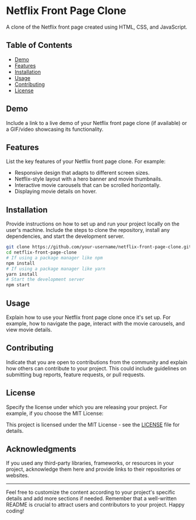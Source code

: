 # Netflix Front Page Clone

A clone of the Netflix front page created using HTML, CSS, and JavaScript.

## Table of Contents
- [Demo](#demo)
- [Features](#features)
- [Installation](#installation)
- [Usage](#usage)
- [Contributing](#contributing)
- [License](#license)

## Demo
Include a link to a live demo of your Netflix front page clone (if available) or a GIF/video showcasing its functionality.

## Features
List the key features of your Netflix front page clone. For example:
- Responsive design that adapts to different screen sizes.
- Netflix-style layout with a hero banner and movie thumbnails.
- Interactive movie carousels that can be scrolled horizontally.
- Displaying movie details on hover.

## Installation
Provide instructions on how to set up and run your project locally on the user's machine. Include the steps to clone the repository, install any dependencies, and start the development server.

```bash
git clone https://github.com/your-username/netflix-front-page-clone.git
cd netflix-front-page-clone
# If using a package manager like npm
npm install
# If using a package manager like yarn
yarn install
# Start the development server
npm start
```

## Usage
Explain how to use your Netflix front page clone once it's set up. For example, how to navigate the page, interact with the movie carousels, and view movie details.

## Contributing
Indicate that you are open to contributions from the community and explain how others can contribute to your project. This could include guidelines on submitting bug reports, feature requests, or pull requests.

## License
Specify the license under which you are releasing your project. For example, if you choose the MIT License:

This project is licensed under the MIT License - see the [LICENSE](LICENSE) file for details.

## Acknowledgments
If you used any third-party libraries, frameworks, or resources in your project, acknowledge them here and provide links to their repositories or websites.

---
Feel free to customize the content according to your project's specific details and add more sections if needed. Remember that a well-written README is crucial to attract users and contributors to your project. Happy coding!
